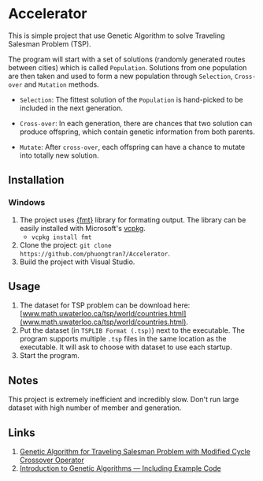 # Accelerator

This is simple project that use Genetic Algorithm to solve Traveling Salesman Problem (TSP).

The program will start with a set of solutions (randomly generated routes between cities) which is called `Population`. Solutions from one population are then taken and used to form a new population through `Selection`, `Cross-over` and `Mutation` methods. 

* `Selection`: The fittest solution of the `Population` is hand-picked to be included in the next generation.

* `Cross-over`: In each generation, there are chances that two solution can produce offspring, which contain genetic information from both parents.

* `Mutate`: After `cross-over`, each offspring can have a chance to mutate into totally new solution.

## Installation
### Windows
1. The project  uses [{fmt}](https://github.com/fmtlib/fmt/) library for formating output. The library can be easily installed with Microsoft's [vcpkg](https://github.com/Microsoft/vcpkg).
    * `vcpkg install fmt`
2. Clone the project: `git clone https://github.com/phuongtran7/Accelerator`.
3. Build the project with Visual Studio.

## Usage
1. The dataset for TSP problem can be download here: [www.math.uwaterloo.ca/tsp/world/countries.html](www.math.uwaterloo.ca/tsp/world/countries.html).
2. Put the dataset (in `TSPLIB Format (.tsp)`) next to the executable. The program supports multiple `.tsp` files in the same location as the executable. It will ask to choose with dataset to use each startup.
3. Start the program.

## Notes
This project is extremely inefficient and incredibly slow. Don't run large dataset with high number of member and generation.

## Links

1. [Genetic Algorithm for Traveling Salesman Problem with Modified Cycle Crossover Operator](https://www.hindawi.com/journals/cin/2017/7430125/)
2. [Introduction to Genetic Algorithms — Including Example Code](https://towardsdatascience.com/introduction-to-genetic-algorithms-including-example-code-e396e98d8bf3)